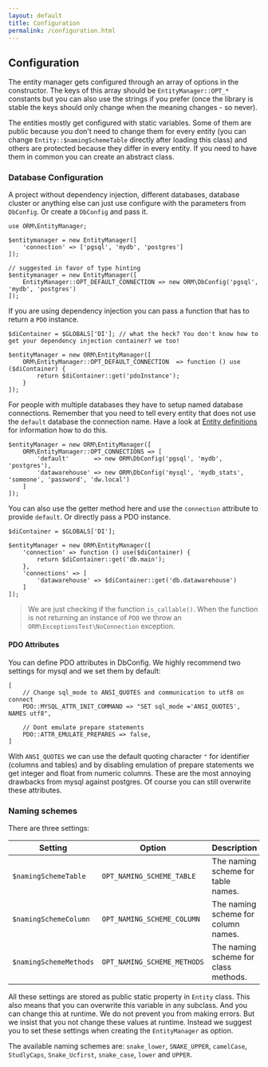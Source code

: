 ```yaml
---
layout: default
title: Configuration
permalink: /configuration.html
---
```

## Configuration

The entity manager gets configured through an array of options in the constructor. The keys of this array should be
`EntityManager::OPT_*` constants but you can also use the strings if you prefer (once the library is stable the keys
should only change when the meaning changes - so never).

The entities mostly get configured with static variables. Some of them are public because you don't need to change them
for every entity (you can change `Entity::$namingSchemeTable` directly after loading this class) and others are
protected because they differ in every entity. If you need to have them in common you can create an abstract class.

### Database Configuration

A project without dependency injection, different databases, database cluster or anything else can just use configure
with the parameters from `DbConfig`. Or create a `DbConfig` and pass it.

```php?start_inline=true
use ORM\EntityManager;

$entitymanager = new EntityManager([
    'connection' => ['pgsql', 'mydb', 'postgres']
]);

// suggested in favor of type hinting
$entitymanager = new EntityManager([
    EntityManager::OPT_DEFAULT_CONNECTION => new ORM\DbConfig('pgsql', 'mydb', 'postgres')
]);
```

If you are using dependency injection you can pass a function that has to return a `PDO` instance.

```php?start_inline=true
$diContainer = $GLOBALS['DI']; // what the heck? You don't know how to get your dependency injection container? we too!

$entityManager = new ORM\EntityManager([
    ORM\EntityManager::OPT_DEFAULT_CONNECTION  => function () use ($diContainer) {
        return $diContainer::get('pdoInstance');
    }
]);
```

For people with multiple databases they have to setup named database connections. Remember that you need to tell every
entity that does not use the `default` database the connection name. Have a look at 
[Entity definitions](entityDefinition.html) for information how to do this.

```php?start_inline=true
$entityManager = new ORM\EntityManager([
    ORM\EntityManager::OPT_CONNECTIONS => [
        'default'       => new ORM\DbConfig('pgsql', 'mydb', 'postgres'),
        'datawarehouse' => new ORM\DbConfig('mysql', 'mydb_stats', 'someone', 'password', 'dw.local')
    ]
]);
```

You can also use the getter method here and use the `connection` attribute to provide `default`. Or directly pass a PDO
instance.

```php?start_inline=true
$diContainer = $GLOBALS['DI'];

$entityManager = new ORM\EntityManager([
    'connection' => function () use($diContainer) {
        return $diContainer::get('db.main');
    },
    'connections' => [
        'datawarehouse' => $diContainer::get('db.datawarehouse')
    ]
]);
```

> We are just checking if the function `is_callable()`. When the function is not returning an instance of `PDO` we
> throw an `ORM\ExceptionsTest\NoConnection` exception.

#### PDO Attributes

You can define PDO attributes in DbConfig. We highly recommend two settings for mysql and we set them by default:

```php?start_inline=true
[
    // Change sql_mode to ANSI_QUOTES and communication to utf8 on connect
    PDO::MYSQL_ATTR_INIT_COMMAND => "SET sql_mode ='ANSI_QUOTES', NAMES utf8",
    
    // Dont emulate prepare statements
    PDO::ATTR_EMULATE_PREPARES => false,
]
```

With `ANSI_QUOTES` we can use the default quoting character `"` for identifier (columns and tables) and by disabling
emulation of prepare statements we get integer and float from numeric columns. These are the most annoying drawbacks
from mysql against postgres. Of course you can still overwrite these attributes.

### Naming schemes

There are three settings:

| Setting                | Option                      | Description                          | Default         |
|------------------------|-----------------------------|--------------------------------------|-----------------|
| `$namingSchemeTable`   | `OPT_NAMING_SCHEME_TABLE`   | The naming scheme for table names.   | `'snake_lower'` |
| `$namingSchemeColumn`  | `OPT_NAMING_SCHEME_COLUMN`  | The naming scheme for column names.  | `'snake_lower'` |
| `$namingSchemeMethods` | `OPT_NAMING_SCHEME_METHODS` | The naming scheme for class methods. | `'camelCase'`   |

All these settings are stored as public static property in `Entity` class. This also means that you can overwrite this
variable in any subclass. And you can change this at runtime. We do not prevent you from making errors. But we insist
that you not change these values at runtime. Instead we suggest you to set these settings when creating the
`EntityManager` as option.

The available naming schemes are: `snake_lower`, `SNAKE_UPPER`, `camelCase`, `StudlyCaps`, `Snake_Ucfirst`,
`snake_case`, `lower` and `UPPER`.
